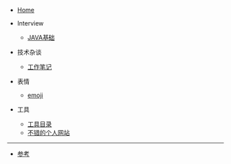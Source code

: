 <!-- 左侧目录 -->

- [Home](./)



- Interview
  - [JAVA基础](/docs/interview/base/README.md)
  

- 技术杂谈
  - [工作笔记](/docs/Java/WorkNotes.md)
  <!--- [快速入门](quick-start.md)-->

- 表情
    - [emoji](emoji-list.md)

- 工具  
  - [工具目录](docs/tools/tool_readme.md)
  - [不错的个人网站](/docs/Website/README.md)

-----------------------------------

- [参考](reference-resources.md)
